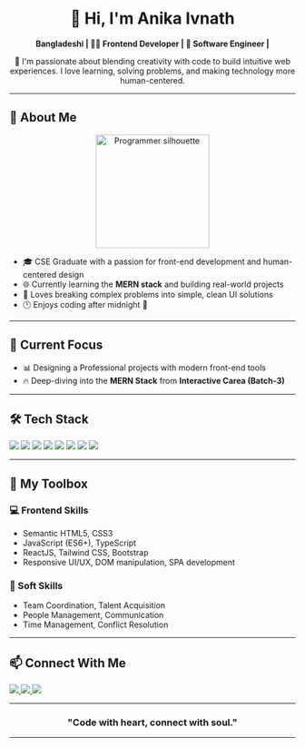 <h1 align="center">👋 Hi, I'm Anika Ivnath</h1>
<p align="center">
  <strong> Bangladeshi | 👩‍💻 Frontend Developer | 🧠 Software Engineer | </strong>  
</p>

<p align="center">
  🚀 I'm passionate about blending creativity with code to build intuitive web experiences.  
  I love learning, solving problems, and making technology more human-centered.
</p>

---

## 💼 About Me

<div align="center">
  <img src="https://www.shutterstock.com/image-illustration/woman-programmer-work-silhouette-girl-600nw-2205630025.jpg" height="200" alt="Programmer silhouette" />
</div>

- 🎓 CSE Graduate with a passion for front-end development and human-centered design  
- 🌐 Currently learning the **MERN stack** and building real-world projects  
- 🧩 Loves breaking complex problems into simple, clean UI solutions  
- 🕛 Enjoys coding after midnight 🌙  

---

## 🚧 Current Focus
- 📊 Designing a Professional projects with modern front-end tools  
- 🔥 Deep-diving into the **MERN Stack** from **Interactive Carea (Batch-3)**

---

## 🛠️ Tech Stack

<p align="left">
  <img src="https://img.shields.io/badge/-ReactJS-61DAFB?style=for-the-badge&logo=react&logoColor=black" />
  <img src="https://img.shields.io/badge/-JavaScript-F7DF1E?style=for-the-badge&logo=javascript&logoColor=black" />
  <img src="https://img.shields.io/badge/-TypeScript-3178C6?style=for-the-badge&logo=typescript&logoColor=white" />
  <img src="https://img.shields.io/badge/-TailwindCSS-38B2AC?style=for-the-badge&logo=tailwind-css&logoColor=white" />
  <img src="https://img.shields.io/badge/-HTML5-E34F26?style=for-the-badge&logo=html5&logoColor=white" />
  <img src="https://img.shields.io/badge/-CSS3-1572B6?style=for-the-badge&logo=css3&logoColor=white" />
  <img src="https://img.shields.io/badge/-Three.js-000000?style=for-the-badge&logo=three.js&logoColor=white" />
  <img src="https://img.shields.io/badge/-Node.js-339933?style=for-the-badge&logo=nodedotjs&logoColor=white" />
</p>

---

## 📂 My Toolbox

### 💻 Frontend Skills
- Semantic HTML5, CSS3
- JavaScript (ES6+), TypeScript
- ReactJS, Tailwind CSS, Bootstrap
- Responsive UI/UX, DOM manipulation, SPA development

### 🧠 Soft  Skills
- Team Coordination, Talent Acquisition
- People Management, Communication
- Time Management, Conflict Resolution

---




## 📫 Connect With Me


<p align="left">
  <a href="mailto:anikaivnath8@gmail.com">
    <img src="https://img.shields.io/badge/Gmail-D14836?style=for-the-badge&logo=gmail&logoColor=white" />
  </a>
  <a href="https://www.linkedin.com" target="_blank">
    <img src="https://img.shields.io/badge/LinkedIn-0077B5?style=for-the-badge&logo=linkedin&logoColor=white" />
  </a>
  <a href="https://anikaivnath.github.io/PortFolio/" target="_blank">  
    <img src="https://img.shields.io/badge/Portfolio-000?style=for-the-badge&logo=firefox&logoColor=white" />
  </a>
</p>

---

<h3 align="center">"Code with heart, connect with soul."</h3>

---

